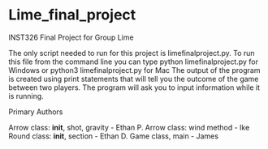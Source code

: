 # Lime_final_project
INST326 Final Project for Group Lime

The only script needed to run for this project is limefinalproject.py.
To run this file from the command line you can type python limefinalproject.py for Windows or python3 limefinalproject.py for Mac
The output of the program is created using print statements that will tell you the outcome of the game between two players. The program
will ask you to input information while it is running.

Primary Authors

Arrow class: __init__, shot, gravity - Ethan P.
Arrow class: wind method - Ike
Round class: __init__, section - Ethan D.
Game class, main - James

